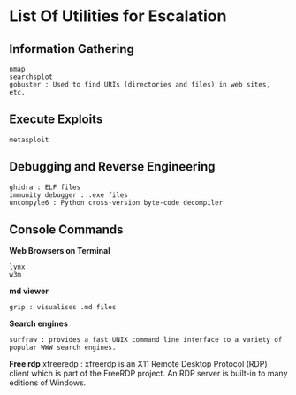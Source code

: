 # List Of Utilities for Escalation

## Information Gathering

	nmap
	searchsplot
	gobuster : Used to find URIs (directories and files) in web sites, etc.

## Execute Exploits

	metasploit

## Debugging and Reverse Engineering

	ghidra : ELF files
	immunity debugger : .exe files
	uncompyle6 : Python cross-version byte-code decompiler


## Console Commands

**Web Browsers on Terminal**

	lynx
	w3m

**md viewer**

	grip : visualises .md files

**Search engines**

	surfraw : provides a fast UNIX command line interface to a variety of popular WWW search engines.

**Free rdp**
	xfreeredp : xfreerdp is an X11 Remote Desktop Protocol (RDP) client which is part of the FreeRDP project. An RDP server is built-in to many editions of Windows.
